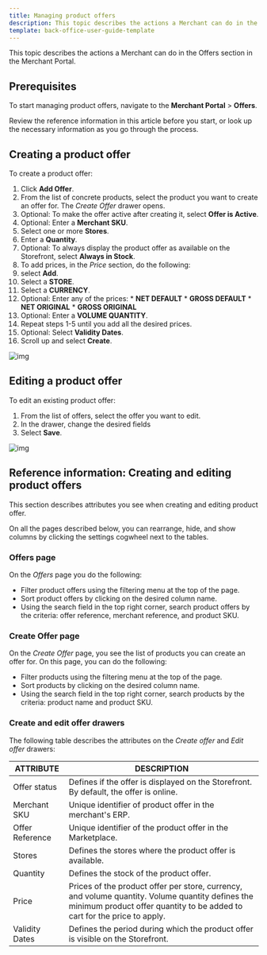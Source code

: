 ```yaml
---
title: Managing product offers
description: This topic describes the actions a Merchant can do in the Offers section in the Merchant Portal.
template: back-office-user-guide-template
---
```


This topic describes the actions a Merchant can do in the Offers section in the Merchant Portal.

## Prerequisites

To start managing product offers, navigate to the **Merchant Portal** > **Offers**.

Review the reference information in this article before you start, or look up the necessary information as you go through the process.

## Creating a product offer

To create a product offer:

1. Click **Add Offer**.
2. From the list of concrete products, select the  product you want to create an offer for.
  The *Create Offer* drawer opens.
3. Optional: To make the offer active after creating it, select **Offer is Active**.
4. Optional: Enter a **Merchant SKU**.
5. Select one or more **Stores**.
6. Enter a **Quantity**.
7. Optional: To always display the product offer as available on the Storefront, select **Always in Stock**.
8. To add prices, in the *Price* section, do the following:
  1. select **Add**.
  2. Select a **STORE**.
  3. Select a **CURRENCY**.
  4. Optional: Enter any of the prices:
    * **NET DEFAULT**
    * **GROSS DEFAULT**
    * **NET ORIGINAL**
    * **GROSS ORIGINAL**
  5. Optional: Enter a **VOLUME QUANTITY**.
  6. Repeat steps 1-5 until you add all the desired prices.
9. Optional: Select **Validity Dates**.
10. Scroll up and select **Create**.

![img](https://spryker.s3.eu-central-1.amazonaws.com/docs/Marketplace/user+guides/Merchant+Portal+user+guides/Offers/creating-product-offers.gif)



## Editing a product offer

To edit an existing product offer:

1. From the list of offers, select the offer you want to edit.
2. In the drawer, change the desired fields
3. Select **Save**.

![img](https://spryker.s3.eu-central-1.amazonaws.com/docs/Marketplace/user+guides/Merchant+Portal+user+guides/Offers/edit-offers.gif)



## Reference information: Creating and editing product offers

This section describes attributes you see when creating and editing product offer.

On all the pages described below, you can rearrange, hide, and show columns by clicking the settings cogwheel next to the tables.

### Offers page

On the *Offers* page you do the following:

* Filter product offers using the filtering menu at the top of the page.
* Sort product offers by clicking on the desired column name.
* Using the search field in the top right corner, search product offers by the criteria: offer reference, merchant reference, and product SKU.

### Create Offer page

On the *Create Offer* page, you see the list of products you can create an offer for. On this page, you can do the following:

* Filter products using the filtering menu at the top of the page.
* Sort products by clicking on the desired column name.
* Using the search field in the top right corner, search products by the criteria: product name and product SKU.


### Create and edit offer drawers

The following table describes the attributes on the *Create offer* and *Edit offer* drawers:

| ATTRIBUTE     | DESCRIPTION |
| ------------- |  ------------- |
| Offer status | Defines if the offer is displayed on the Storefront. By default, the offer is online. |
| Merchant SKU     | Unique identifier of product offer in the merchant's ERP.              |
| Offer Reference  | Unique identifier of the product offer in the Marketplace. |
| Stores           | Defines the stores where the product offer is available.      |
| Quantity            | Defines the stock of the product offer.                     |
| Price            | Prices of the product offer per store, currency, and volume quantity. Volume quantity defines the minimum product offer quantity to be added to cart for the price to apply. |
| Validity Dates   | Defines the period during which the product offer is visible on the Storefront. |
